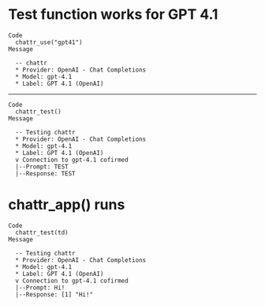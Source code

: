 # Test function works for GPT 4.1

    Code
      chattr_use("gpt41")
    Message
      
      -- chattr 
      * Provider: OpenAI - Chat Completions
      * Model: gpt-4.1
      * Label: GPT 4.1 (OpenAI)

---

    Code
      chattr_test()
    Message
      
      -- Testing chattr 
      * Provider: OpenAI - Chat Completions
      * Model: gpt-4.1
      * Label: GPT 4.1 (OpenAI)
      v Connection to gpt-4.1 cofirmed
      |--Prompt: TEST
      |--Response: TEST

# chattr_app() runs

    Code
      chattr_test(td)
    Message
      
      -- Testing chattr 
      * Provider: OpenAI - Chat Completions
      * Model: gpt-4.1
      * Label: GPT 4.1 (OpenAI)
      v Connection to gpt-4.1 cofirmed
      |--Prompt: Hi!
      |--Response: [1] "Hi!"

